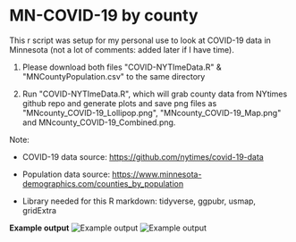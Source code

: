 # MN-COVID-19 by county
This r script was setup for my personal use to look at COVID-19 data in Minnesota (not a lot of comments: added later if I have time). 

1. Please download both files "COVID-NYTImeData.R" & "MNCountyPopulation.csv" to the same directory

2. Run "COVID-NYTImeData.R", which will grab county data from NYtimes github repo and generate plots and save png files as "MNcounty_COVID-19_Lollipop.png", "MNcounty_COVID-19_Map.png" and MNcounty_COVID-19_Combined.png.


Note: 
  
  - COVID-19 data source: https://github.com/nytimes/covid-19-data
  
  - Population data source: https://www.minnesota-demographics.com/counties_by_population
  
  - Library needed for this R markdown: tidyverse, ggpubr, usmap, gridExtra 

**Example output**
![Example output](https://github.com/coolbaby0208/MN-COVID19/blob/master/CountyDataFromNYTimes/MNcounty_COVID-19_Lollipop.png)
![Example output](https://github.com/coolbaby0208/MN-COVID19/blob/master/CountyDataFromNYTimes/MNcounty_COVID-19_Map.png)
